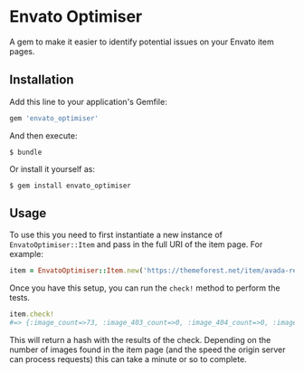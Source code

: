 # Envato Optimiser

A gem to make it easier to identify potential issues on your Envato item pages.

## Installation

Add this line to your application's Gemfile:

```ruby
gem 'envato_optimiser'
```

And then execute:

```
$ bundle
```

Or install it yourself as:

```
$ gem install envato_optimiser
```

## Usage

To use this you need to first instantiate a new instance of
`EnvatoOptimiser::Item` and pass in the full URI of the item page. For
example:

```rb
item = EnvatoOptimiser::Item.new('https://themeforest.net/item/avada-responsive-multipurpose-theme/2833226')
```

Once you have this setup, you can run the `check!` method to perform
the tests.

```rb
item.check!
#=> {:image_count=>73, :image_403_count=>0, :image_404_count=>0, :image_redirect_count=>2, :total_image_weight=>3895262}
```

This will return a hash with the results of the check. Depending on the
number of images found in the item page (and the speed the origin server
can process requests) this can take a minute or so to complete.

